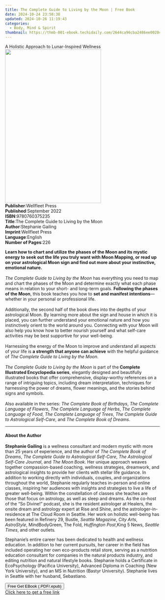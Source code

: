 ```yaml
---
title: The Complete Guide to Living by the Moon | Free Book
date: 2024-10-24 23:58:38
updated: 2024-10-26 11:19:43
categories:
  - Body, Mind & Spirit
thumbnail: https://thmb-001-ebook.techidaily.com/2644ca96cba2486ee0020c69ed5b4a9a7b5d19bac71a02637a465cef41c122b1.jpg
---
```

<main id="book-container">
  <div class="flex flex-col">
    <div class="book-brief flex-1 py-6 px-4 sm:p-6 md:py-10 md:px-8">
      <!-- brief-->
      <div class="book-brief-main">
        A Holistic Approach to Lunar-Inspired Wellness
      </div>
    </div>
    <div
      class="book-meta-info flex-1 grid gap-4 col-start-1 col-end-3 row-start-1 sm:mb-6 sm:grid-cols-4 lg:gap-6 lg:col-start-2 lg:row-end-6 lg:row-span-6 lg:mb-0"
    >
      <div
        class="book-meta-info-left place-content-center mt-4 p-4 text-sm leading-6 col-start-2 col-span-2 dark:text-slate-400"
      >
        <img
          class="w-full h-500 object-cover rounded-lg sm:h-255 sm:col-span-2 lg:col-span-full"
          src="https://img-001-ebook.techidaily.com/a439398813fcb280f96b6003941c830b3084cf2afa158a74e7132bf316c35e42.jpg"
          alt=""
          width="312"
          height="500"
        />
      </div>
      <div
        class="book-meta-info-right mt-2 col-start-1 row-start-2 col-span-3 self-center"
      >
        <!-- meta data  -->
        <div class="flex flex-col px-4 md:px-8">
          <div class="flex-1">
            <strong>Publisher</strong>:<span class="px-2">Wellfleet Press</span>
          </div>
          <div class="flex-1">
            <strong>Published</strong>:<span class="px-2">September 2022</span>
          </div>
          <div class="flex-1">
            <strong>ISBN</strong>:<span class="px-2">9780760375235</span>
          </div>
          <div class="flex-1">
            <strong>Title</strong>:<span class="px-2"
              >The Complete Guide to Living by the Moon</span
            >
          </div>
          <div class="flex-1">
            <strong>Author</strong>:<span class="px-2">Stephanie Gailing</span>
          </div>
          <div class="flex-1">
            <strong>Imprint</strong>:<span class="px-2">Wellfleet Press</span>
          </div>
          <div class="flex-1">
            <strong>Language</strong>:<span class="px-2">English</span>
          </div>
          <div class="flex-1">
            <strong>Number of Pages</strong>:<span class="px-2">226</span>
          </div>
        </div>
      </div>
    </div>
    <div class="book-description flex-1 py-6 px-4 sm:p-6 md:py-10 md:px-8">
      <div class="book-description-main">
        <div accordion-content="" id="description">
          <p>
            <b
              >Learn how to chart and utilize the phases of the Moon and its
              mystic energy to seek out the life you truly want with Moon
              Mapping, or read up on your astrological Moon sign and find out
              more about your instinctive, emotional nature.</b
            ><br /><br /><i>The Complete Guide to Living by the Moon</i> has
            everything you need to map and chart the phases of the Moon and
            determine exactly what each phase means in relation to your short-
            and long-term goals. <b>Following the phases of the Moon</b>, this
            book teaches you how to <b>set and manifest intentions</b>—whether
            in your personal or professional life.<br /><br />
            Additionally, the second half of the book dives into the depths of
            your astrological Moon. By learning more about the sign and house in
            which it is placed, you can further understand your emotional nature
            and how you instinctively orient to the world around you. Connecting
            with your Moon will also help you know how to better nourish
            yourself and what self-care activities may be best supportive for
            your well-being.<br /><br />
            Harnessing the energy of the Moon to improve and understand all
            aspects of your life is
            <b>a strength that anyone can achieve</b> with the helpful guidance
            of <i>The Complete Guide to Living by the Moon</i>.<br /><br /><i
              >The Complete Guide to Living by the Moon</i
            >
            is part of the<b> Complete Illustrated Encyclopedia series</b>,
            elegantly designed and beautifully illustrated books that offer
            comprehensive, display-worthy references on a range of intriguing
            topics, including dream interpretation, techniques for harnessing
            the power of dreams, flower meanings, and the stories behind signs
            and symbols.<br /><br />
            Also available in the series: <i>The Complete Book of Birthdays</i>,
            <i>The Complete Language of Flowers</i>,
            <i>The Complete Language of Herbs</i>,
            <i>The Complete Language of Food</i>,
            <i>The Complete Language of Trees</i>,
            <i>The Complete Guide to Astrological Self-Care</i>, and
            <i>The Complete Book of Dreams</i>.
          </p>
        </div>
        <div class="accordion-fader"></div>
      </div>
    </div>
    <div class="book-excerpts flex-1 py-6 px-4 sm:p-6 md:py-10 md:px-8">
      <!-- excerpts-->
      <div class="book-excerpts-main">
        <hr />
        <h4 class="placeholder placeholder-heading">
          <span>About the Author</span>
        </h4>
        <p></p>
        <p>
          <b>Stephanie Gailing</b> is a wellness consultant and modern mystic
          with more than 25 years of experience, and the author of
          <i>The Complete Book of Dreams</i>,
          <i>The Complete Guide to Astrological Self-Care</i>,
          <i>The Astrological Self-Care Journal</i>, and <i>The Moon Book</i>.
          Her unique approach weaves together compassion-based coaching,
          wellness strategies, dreamwork, and astrological insights to provide
          her clients with stellar life guidance. In addition to working
          directly with individuals, couples, and organizations throughout the
          world, Stephanie regularly teaches in-person and online classes,
          inspiring her audiences with insights and strategies to live a life of
          greater well-being. Within the constellation of classes she teaches
          are those that focus on astrology, as well as sleep and dreams. As the
          co-host of the “So Divine!” podcast, she is the resident astrologer at
          Healers, the onsite dream and astrology expert at Rise and Shine, and
          the astrologer-in-residence at The Cloud Room in Seattle. Her work on
          holistic well-being has been featured in Refinery 29, Bustle,
          <i>Seattle Magazine</i>, <i>City Arts</i>, <i>AstroStyle</i>,
          MindBodyGreen, The Fold, <i>Huffington Post</i>,<i></i>King 5 News,<i>
            Seattle Times</i
          >, and other outlets<i>.&nbsp;</i>
        </p>
        <p>
          Stephanie’s entire career has been dedicated to health and wellness
          education. In addition to her current pursuits, her career in the
          field has included operating her own eco-products retail store,
          serving as a nutrition education consultant for companies in the
          natural products industry, and editing nutrition and natural lifestyle
          books. Stephanie holds a Certificate in EcoPsychology (Pacifica
          University), Advanced Diploma in Coaching (New York University), and
          an MS in Nutrition (Bastyr University). Stephanie lives in Seattle
          with her husband, Sebastiano.
        </p>
        <p></p>
      </div>
    </div>
    <div
      class="book-about-author flex-1 py-6 px-4 sm:p-6 md:py-10 md:px-8"
    ></div>
    <div class="book-free-get flex-1 py-6 px-4 sm:p-6 md:py-10 md:px-8">
      <button
        id="btn-free-get"
        class="bg-blue-500 hover:bg-blue-700 text-white font-bold py-2 px-4 rounded"
      >
        Free Get EBook (.PDF/.epub)
      </button>
      <div id="countdown-display" class="px-2 text-lg mt-2"></div>
      <a
        id="free-link"
        class="hidden bg-blue-500 hover:bg-blue-700 text-white font-bold py-2 px-4 rounded"
        href="https://www.ebooks.com/en-us/book/210625889/the-complete-guide-to-living-by-the-moon/stephanie-gailing/"
        target="_blank"
        >Click here to get a free link</a
      >
    </div>
    <script>
      let countdownTime = 0;
      let countdownInterval = null;
      document
        .getElementById('btn-free-get')
        .addEventListener('click', startCountdown);
      function startCountdown() {
        countdownTime = new Date().getTime() + 60000 * 3;
        countdownInterval = setInterval(updateCountdown, 1000);
        document.getElementById('btn-free-get').disabled = true;
        document
          .getElementById('btn-free-get')
          .classList.add('bg-gray-500', 'cursor-not-allowed');
      }
      function updateCountdown() {
        let currentTime = new Date().getTime();
        let timeLeft = countdownTime - currentTime;
        let secondsLeft = Math.floor(timeLeft / 1000);
        document.getElementById('countdown-display').innerHTML =
          `Remaining time: ${secondsLeft} seconds.`;
        if (secondsLeft <= 0) {
          clearInterval(countdownInterval);
          document.getElementById('btn-free-get').classList.add('hidden');
          document.getElementById('free-link').classList.remove('hidden');
          document.getElementById('countdown-display').innerHTML = '';
        }
      }
    </script>
  </div>
</main>
